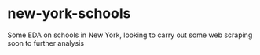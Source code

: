 # new-york-schools
Some EDA on schools in New York, looking to carry out some web scraping soon to further analysis
